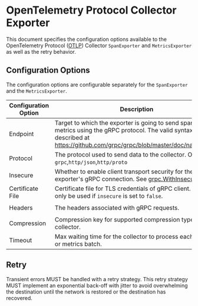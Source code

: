 # OpenTelemetry Protocol Collector Exporter

This document specifies the configuration options available to the OpenTelemetry Protocol ([OTLP](https://github.com/open-telemetry/opentelemetry-proto)) Collector `SpanExporter` and `MetricsExporter` as well as the retry behavior.

## Configuration Options

The configuration options are configurable separately for the `SpanExporter` and the `MetricsExporter`.

| Configuration Option | Description                                                  | Default           | Env variable                                                 |
| -------------------- | ------------------------------------------------------------ | ----------------- | ------------------------------------------------------------ |
| Endpoint             | Target to which the exporter is going to send spans or metrics using the gRPC protocol. The valid syntax is described at https://github.com/grpc/grpc/blob/master/doc/naming.md. | `localhost:55680` | `OTEL_EXPORTER_OTLP_SPAN_ENDPOINT` `OTEL_EXPORTER_OTLP_METRIC_ENDPOINT` |
| Protocol             | The protocol used to send data to the collector. One of `grpc`,`http/json`,`http/proto` | `grpc`               | `OTEL_EXPORTER_OTLP_SPAN_PROTOCOL` `OTEL_EXPORTER_OTLP_METRIC_PROTOCOL` |
| Insecure             | Whether to enable client transport security for the exporter's gRPC connection. See [grpc.WithInsecure()](https://godoc.org/google.golang.org/grpc#WithInsecure). | `false`           | `OTEL_EXPORTER_OTLP_SPAN_INSECURE` `OTEL_EXPORTER_OTLP_METRIC_INSECURE` |
| Certificate File     | Certificate file for TLS credentials of gRPC client. Should only be used if `insecure` is set to `false`. | n/a               | `OTEL_EXPORTER_OTLP_SPAN_CERTIFICATE` `OTEL_EXPORTER_OTLP_METRIC_CERTIFICATE` |
| Headers              | The headers associated with gRPC requests.                   | n/a               | `OTEL_EXPORTER_OTLP_SPAN_HEADERS` `OTEL_EXPORTER_OTLP_METRIC_HEADERS` |
| Compression          | Compression key for supported compression types within collector. | gzip              | `OTEL_EXPORTER_OTLP_SPAN_COMPRESSION` `OTEL_EXPORTER_OTLP_METRIC_COMPRESSION` |
| Timeout              | Max waiting time for the collector to process each spans or metrics batch. | 60s               | `OTEL_EXPORTER_OTLP_SPAN_TIMEOUT` `OTEL_EXPORTER_OTLP_METRIC_TIMEOUT` |

## Retry

Transient errors MUST be handled with a retry strategy. This retry strategy MUST implement an exponential back-off with jitter to avoid overwhelming the destination until the network is restored or the destination has recovered.

